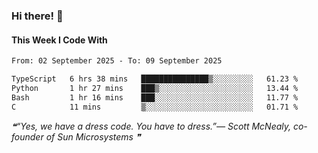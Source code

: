 ### Hi there! 👋

#### This Week I Code With
<!--START_SECTION:waka-->

```txt
From: 02 September 2025 - To: 09 September 2025

TypeScript   6 hrs 38 mins   ███████████████▒░░░░░░░░░   61.23 %
Python       1 hr 27 mins    ███▒░░░░░░░░░░░░░░░░░░░░░   13.44 %
Bash         1 hr 16 mins    ███░░░░░░░░░░░░░░░░░░░░░░   11.77 %
C            11 mins         ▒░░░░░░░░░░░░░░░░░░░░░░░░   01.71 %
```

<!--END_SECTION:waka-->

<!--STARTS_HERE_QUOTE_README-->
<i>❝“Yes, we have a dress code. You have to dress.”— Scott McNealy, co-founder of Sun Microsystems   ❞</i>
<!--ENDS_HERE_QUOTE_README-->
